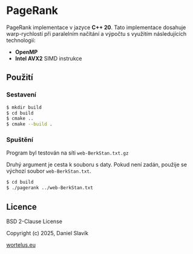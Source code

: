 # PageRank
PageRank implementace v jazyce **C++ 20**. Tato implementace 
dosahuje warp-rychlostí při paralelním načítání a výpočtu
s využitím následujících technologií:
- **OpenMP**
- **Intel AVX2** SIMD instrukce

## Použití

### Sestavení
```bash
$ mkdir build
$ cd build
$ cmake ..
$ cmake --build .
```

### Spuštění
Program byl testován na síti `web-BerkStan.txt.gz`

Druhý argument je cesta k souboru s daty. 
Pokud není zadán, použije se výchozí soubor `web-BerkStan.txt`.

```bash
$ cd build
$ ./pagerank ../web-BerkStan.txt
```


## Licence
BSD 2-Clause License

Copyright (c) 2025, Daniel Slavík

[wortelus.eu](https://wortelus.eu)
